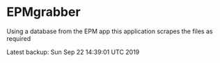 # EPMgrabber
Using a database from the EPM app this application scrapes the files as required


Latest backup: Sun Sep 22 14:39:01 UTC 2019
